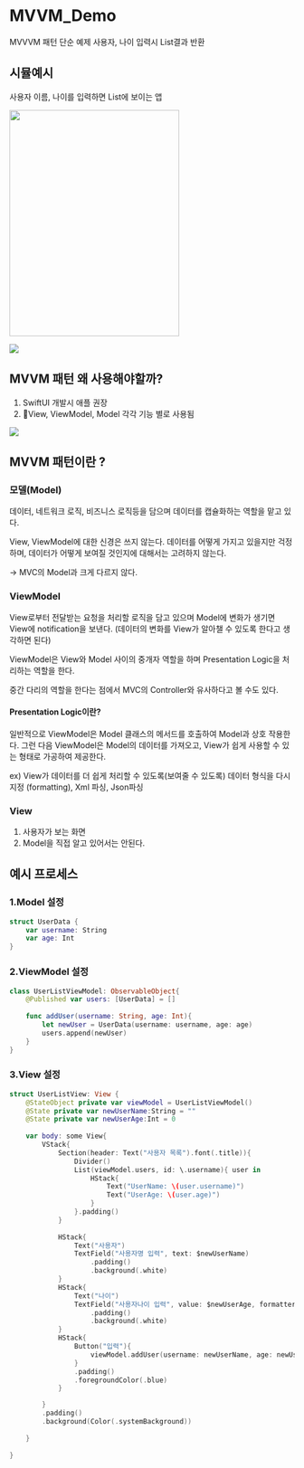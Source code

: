 # MVVM_Demo
MVVVM 패턴 단순 예제
사용자, 나이 입력시 List결과 반환

## 시뮬예시
사용자 이름, 나이를 입력하면 List에 보이는 앱

<img src="https://velog.velcdn.com/images/darak551/post/89ecd894-dd67-4084-a1ac-ea380bcab5e8/image.png" width="300" height="400"/>

![](https://velog.velcdn.com/images/darak551/post/2c74f948-4066-4ba0-b95b-391d8b1f73da/image.png)


## MVVM 패턴 왜 사용해야할까?
1. SwiftUI 개발시 애플 권장
2. View, ViewModel, Model 각각 기능 별로 사용됨

![](https://velog.velcdn.com/images/darak551/post/f9750916-1d1e-43cf-9364-6e9f68f8630e/image.png)

## MVVM 패턴이란 ?
### 모델(Model)

데이터, 네트워크 로직, 비즈니스 로직등을 담으며 데이터를 캡슐화하는 역할을 맡고 있다.

View, ViewModel에 대한 신경은 쓰지 않는다. 데이터를 어떻게 가지고 있을지만 걱정하며, 데이터가 어떻게 보여질 것인지에 대해서는 고려하지 않는다.

→ MVC의 Model과 크게 다르지 않다.

### ViewModel

View로부터 전달받는 요청을 처리할 로직을 담고 있으며 Model에 변화가 생기면 View에 notification을 보낸다. (데이터의 변화를 View가 알아챌 수 있도록 한다고 생각하면 된다)

ViewModel은 View와 Model 사이의 중개자 역할을 하며 Presentation Logic을 처리하는 역할을 한다.

중간 다리의 역할을 한다는 점에서 MVC의 Controller와 유사하다고 볼 수도 있다.
#### Presentation Logic이란?
일반적으로 ViewModel은 Model 클래스의 메서드를 호출하여 Model과 상호 작용한다. 그런 다음 ViewModel은 Model의 데이터를 가져오고, View가 쉽게 사용할 수 있는 형태로 가공하여 제공한다.

ex) View가 데이터를 더 쉽게 처리할 수 있도록(보여줄 수 있도록) 데이터 형식을 다시 지정 (formatting), Xml 파싱, Json파싱

### View
1. 사용자가 보는 화면
2. Model을 직접 알고 있어서는 안된다.

## 예시 프로세스

### 1.Model 설정
```swift
struct UserData {
    var username: String
    var age: Int
}

```
### 2.ViewModel 설정
```swift
class UserListViewModel: ObservableObject{
    @Published var users: [UserData] = []
    
    func addUser(username: String, age: Int){
        let newUser = UserData(username: username, age: age)
        users.append(newUser)
    }
}
```
### 3.View 설정
```swift
struct UserListView: View {
    @StateObject private var viewModel = UserListViewModel()
    @State private var newUserName:String = ""
    @State private var newUserAge:Int = 0
    
    var body: some View{
        VStack{
            Section(header: Text("사용자 목록").font(.title)){
                Divider()
                List(viewModel.users, id: \.username){ user in
                    HStack{
                        Text("UserName: \(user.username)")
                        Text("UserAge: \(user.age)")
                    }
                }.padding()
            }
            
            HStack{
                Text("사용자")
                TextField("사용자명 입력", text: $newUserName)
                    .padding()
                    .background(.white)
            }
            HStack{
                Text("나이")
                TextField("사용자나이 입력", value: $newUserAge, formatter: NumberFormatter())
                    .padding()
                    .background(.white)
            }
            HStack{
                Button("입력"){
                    viewModel.addUser(username: newUserName, age: newUserAge)
                }
                .padding()
                .foregroundColor(.blue)
            }

        }
        .padding()
        .background(Color(.systemBackground))
        
    }
    
}

```

